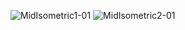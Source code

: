 ![MidIsometric1-01](https://user-images.githubusercontent.com/90552927/135535390-e3681463-05ee-4129-9848-f9788bcac2fb.png)
![MidIsometric2-01](https://user-images.githubusercontent.com/90552927/135535399-c4302583-f0dc-4307-8676-fccf5f1cf10c.png)

